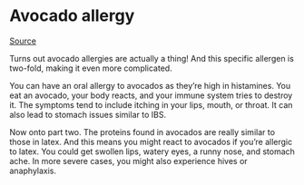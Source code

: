 <!--
source: gpt-3 + jph editing
tags: allergies
-->

# Avocado allergy

[Source](https://www.allergycliniclondon.co.uk/three-less-common-food-allergies-you-might-not-know-about/)

Turns out avocado allergies are actually a thing! And this specific allergen is two-fold, making it even more complicated.

You can have an oral allergy to avocados as they’re high in histamines. You eat an avocado, your body reacts, and your immune system tries to destroy it. The symptoms tend to include itching in your lips, mouth, or throat. It can also lead to stomach issues similar to IBS.

Now onto part two. The proteins found in avocados are really similar to those in latex. And this means you might react to avocados if you’re allergic to latex. You could get swollen lips, watery eyes, a runny nose, and stomach ache. In more severe cases, you might also experience hives or anaphylaxis.